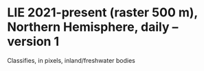 #  LIE 2021-present (raster 500 m), Northern Hemisphere, daily – version 1

Classifies, in pixels, inland/freshwater bodies